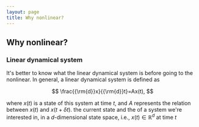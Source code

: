 ```yaml
---
layout: page
title: Why nonlinear?
---
```


## Why nonlinear?
### Linear dynamical system
It's better to know what the linear dynamical system is before going to the nonlinear. In general, a linear dynamical system is defined as

$$ \frac{{\rm{d}}x}{{\rm{d}}t}=Ax(t), $$

where $x(t)$ is a state of this system at time $t$, and $A$ represents the relation between $x(t)$ and $x(t+{\delta}t)$. the current state and the of a system we're interested in, in a $d$-dimensional state space, i.e., $x(t)\in\mathbb{R}^{d}$ at time $t$ 
